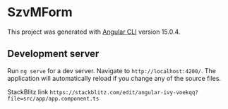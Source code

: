 # SzvMForm

This project was generated with [Angular CLI](https://github.com/angular/angular-cli) version 15.0.4.

## Development server

Run `ng serve` for a dev server. Navigate to `http://localhost:4200/`. The application will automatically reload if you change any of the source files.

StackBlitz link `https://stackblitz.com/edit/angular-ivy-voekqq?file=src/app/app.component.ts`
